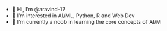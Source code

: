 - 👋 Hi, I’m @aravind-17
- 👀 I’m interested in AI/ML, Python, R and Web Dev
- 🌱 I’m currently a noob in learning the core concepts of AI/M

<!---
aravind-17/aravind-17 is a ✨ special ✨ repository because its `README.md` (this file) appears on your GitHub profile.
You can click the Preview link to take a look at your changes.
--->

